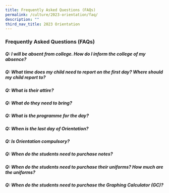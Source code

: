 ```yaml
---
title: Frequently Asked Questions (FAQs)
permalink: /culture/2023-orientation/faq/
description: ""
third_nav_title: 2023 Orientation
---
```

### **Frequently Asked Questions (FAQs)**
##### **Q: I will be absent from college. How do I inform the college of my absence?**


##### **Q: What time does my child need to report on the first day? Where should my child report to?**


##### **Q: What is their attire?**


##### **Q: What do they need to bring?**


##### **Q: What is the programme for the day?**


##### **Q: When is the last day of Orientation?**


##### **Q: Is Orientation compulsory?**


##### **Q: When do the students need to purchase notes?**


##### **Q: When do the students need to purchase their uniforms? How much are the uniforms?**


##### **Q: When do the students need to purchase the Graphing Calculator (GC)?**
